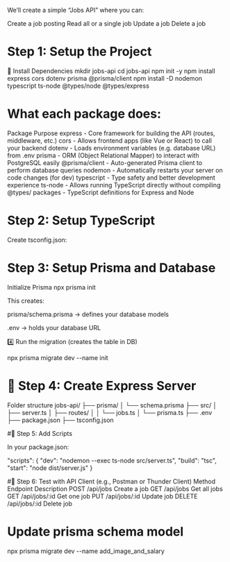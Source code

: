 We’ll create a simple “Jobs API” where you can:

Create a job posting
Read all or a single job
Update a job
Delete a job

# Step 1: Setup the Project

🧰 Install Dependencies
mkdir jobs-api
cd jobs-api
npm init -y
npm install express cors dotenv prisma @prisma/client
npm install -D nodemon typescript ts-node @types/node @types/express

# What each package does:

Package Purpose
express - Core framework for building the API (routes, middleware, etc.)
cors - Allows frontend apps (like Vue or React) to call your backend
dotenv - Loads environment variables (e.g. database URL) from .env
prisma - ORM (Object Relational Mapper) to interact with PostgreSQL easily
@prisma/client - Auto-generated Prisma client to perform database queries
nodemon - Automatically restarts your server on code changes (for dev)
typescript - Type safety and better development experience
ts-node - Allows running TypeScript directly without compiling
@types/ packages - TypeScript definitions for Express and Node

# Step 2: Setup TypeScript

Create tsconfig.json:

# Step 3: Setup Prisma and Database

Initialize Prisma
npx prisma init

This creates:

prisma/schema.prisma → defines your database models

.env → holds your database URL

4️⃣ Run the migration (creates the table in DB)

npx prisma migrate dev --name init

# 🧩 Step 4: Create Express Server

Folder structure
jobs-api/
├── prisma/
│ └── schema.prisma
├── src/
│ ├── server.ts
│ ├── routes/
│ │ └── jobs.ts
│ └── prisma.ts
├── .env
├── package.json
├── tsconfig.json

#🧩 Step 5: Add Scripts

In your package.json:

"scripts": {
"dev": "nodemon --exec ts-node src/server.ts",
"build": "tsc",
"start": "node dist/server.js"
}

#🧪 Step 6: Test with API Client (e.g., Postman or Thunder Client)
Method Endpoint Description
POST /api/jobs Create a job
GET /api/jobs Get all jobs
GET /api/jobs/:id Get one job
PUT /api/jobs/:id Update job
DELETE /api/jobs/:id Delete job

# Update prisma schema model

npx prisma migrate dev --name add_image_and_salary
